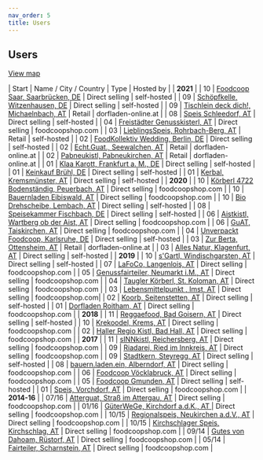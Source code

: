 ```yaml
---
nav_order: 5
title: Users
---
```

## Users

[View map](https://umap.openstreetmap.fr/de/map/verbreitung-foodcoopshop_211165)

| Start | Name / City / Country | Type | Hosted by |
| **2021** |
| 10 | [Foodcoop Saar, Saarbrücken, DE](https://shop.foodcoop-saar.de) | Direct selling | self-hosted |
| 09 | [Schöpfkelle, Witzenhausen, DE](https://schoepfkelle.com) | Direct selling | self-hosted |
| 09 | [Tischlein deck dich!, Michaelnbach, AT](https://tischleindeckdich.jetzt) | Retail | dorfladen-online.at |
| 08 | [Speis Schleedorf, AT](https://speis.schleedorf.at) | Direct selling | self-hosted |
| 04 | [Freistädter Genusskisterl, AT](https://www.freistaedtergenusskisterl.at) | Direct selling | foodcoopshop.com |
| 03 | [LieblingsSpeis, Rohrbach-Berg, AT](https://shop.lieblingsspeis.at) | Retail | self-hosted |
| 02 | [FoodKollektiv Wedding, Berlin, DE](https://www.foodkollektiv-wedding.de) | Direct selling | self-hosted |
| 02 | [Echt.Guat., Seewalchen, AT](https://www.echt-guat.at) | Retail | dorfladen-online.at |
| 02 | [Pabneukistl, Pabneukirchen, AT](https://www.pabneukistl.at) | Retail | dorfladen-online.at |
| 01 | [Klaa Karott, Frankfurt a. M., DE](https://shop.klaakarott.de) | Direct selling | self-hosted |
| 01 | [Keinkauf Brühl, DE](https://shop.keinkauf-bruehl.de) | Direct selling | self-hosted |
| 01 | [Kerbal, Kremsmünster, AT](https://www.kerbal.at) | Direct selling | self-hosted |
| **2020** |
| 10 | [Körberl 4722 Bodenständig, Peuerbach, AT](https://koerberl.4722boden-staendig.at) | Direct selling | foodcoopshop.com |
| 10 | [Bauernladen Eibiswald, AT](https://www.bauernladen-eibiswald.at) | Direct selling | foodcoopshop.com |
| 10 | [Bio Drehscheibe, Lembach, AT](https://www.bio-drehscheibe.at) | Direct selling | self-hosted |
| 08 | [Speisekammer Fischbach, DE](https://foodcoop.kultinativ.org) | Direct selling | self-hosted |
| 06 | [Aistkistl, Wartberg ob der Aist, AT](https://www.aistkistl.at) | Direct selling | foodcoopshop.com |
| 06 | [GuAT, Taiskirchen, AT](https://www.guat-taiskirchen.at) | Direct selling | foodcoopshop.com |
| 04 | [Unverpackt Foodcoop, Karlsruhe, DE](https://shop.unverpackt-foodcoop.de) | Direct selling | self-hosted |
| 03 | [Zur Berta, Ottensheim, AT](https://www.zurberta.at) | Retail | dorfladen-online.at |
| 03 | [Alles Natur, Klagenfurt, AT](https://order.alles-natur.at) | Direct selling | self-hosted |
| **2019** |
| 10 | [s'Gartl, Windischgarsten, AT](https://www.s-gartl.at) | Direct selling | self-hosted |
| 07 | [LaFoCo, Langenlois, AT](https://www.lafoco.at) | Direct selling | foodcoopshop.com |
| 05 | [Genussfairteiler, Neumarkt i.M., AT](https://www.genussfairteiler.at) | Direct selling | foodcoopshop.com |
| 04 | [Taugler Körberl, St. Koloman, AT](https://körberl.taugl.online) | Direct selling | foodcoopshop.com |
| 03 | [Lebensmittelpunkt , Imst, AT](https://shop.lebensmittelpunkt.tirol) | Direct selling | foodcoopshop.com|
| 02 | [Koorb, Seitenstetten, AT](https://koorb.at) | Direct selling | self-hosted |
| 01 | [Dorfladen Roitham, AT](https://www.dorfladenroitham.at) | Direct selling | foodcoopshop.com |
| **2018** |
| 11 | [Reggaefood, Bad Goisern, AT](https://www.reggaefood.at) | Direct selling | self-hosted |
| 10 | [Krekoodel, Krems, AT](https://www.krekoodel.at) | Direct selling | foodcoopshop.com |
| 02 | [Haller Regio Kistl, Bad Hall, AT](https://www.haller-regio-kistl.at) | Direct selling | foodcoopshop.com |
| **2017** |
| 11 | [sINNkistl, Reichersberg, AT](https://www.sinnkistl.at) | Direct selling | foodcoopshop.com |
| 09 | [Riadarei, Ried im Innkreis, AT](https://www.riadarei.at) | Direct selling | foodcoopshop.com |
| 09 | [Stadtkern, Steyregg, AT](http://www.stadtkern.at) | Direct selling | self-hosted |
| 08 | [bauern.laden.ein, Alberndorf, AT](https://www.bauernladenein.at) | Direct selling | foodcoopshop.com  |
| 06 | [Foodcoop Vöcklabruck, AT](https://vb.foodcoopshop.com) | Direct selling | foodcoopshop.com |
| 05 | [Foodcoop Gmunden, AT](http://www.foodcoop-gmunden.at) | Direct selling | self-hosted  |
| 01 | [Speis, Vorchdorf, AT](https://www.speisvorchdorf.at) | Direct selling | foodcoopshop.com |
| **2014-16**  |
| 07/16 | [Atterguat, Straß im Attergau, AT](https://www.atterguat.at) | Direct selling | foodcoopshop.com |
| 01/16 | [GüterWeGe, Kirchdorf a.d.K., AT ](https://www.gueterwege.at) | Direct selling | foodcoopshop.com |
| 10/15 | [Regionalspeis, Neukirchen a.d.V., AT](https://www.regionalspeis.at) | Direct selling | foodcoopshop.com |
| 10/15 | [Kirchschlager Speis, Kirchschlag, AT](https://www.kirchschlagerspeis.net) | Direct selling | foodcoopshop.com |
| 09/14 | [Gutes von Dahoam, Rüstorf, AT](https://www.gutesvondahoam.at) | Direct selling | foodcoopshop.com |
| 05/14 | [Fairteiler, Scharnstein, AT](https://www.fairteiler-scharnstein.at) | Direct selling | foodcoopshop.com |
